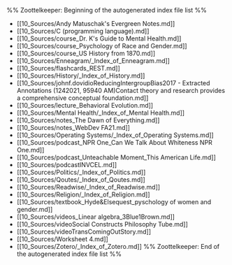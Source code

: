 %% Zoottelkeeper: Beginning of the autogenerated index file list  %%
-  [[10_Sources/Andy Matuschak's Evergreen Notes.md]]
-  [[10_Sources/C (programming language).md]]
-  [[10_Sources/course_Dr. K's Guide to Mental Health.md]]
-  [[10_Sources/course_Psychology of Race and Gender.md]]
-  [[10_Sources/course_US History from 1870.md]]
-  [[10_Sources/Enneagram/_Index_of_Enneagram.md]]
-  [[10_Sources/flashcards_REST.md]]
-  [[10_Sources/History/_Index_of_History.md]]
-  [[10_Sources/johnf.dovidioReducingIntergroupBias2017 - Extracted Annotations (1242021, 95940 AM)Contact theory and research provides a comprehensive conceptual foundation.md]]
-  [[10_Sources/lecture_Behavioral Evolution.md]]
-  [[10_Sources/Mental Health/_Index_of_Mental Health.md]]
-  [[10_Sources/notes_The Dawn of Everything.md]]
-  [[10_Sources/notes_WebDev FA21.md]]
-  [[10_Sources/Operating Systems/_Index_of_Operating Systems.md]]
-  [[10_Sources/podcast_NPR One_Can We Talk About Whiteness NPR One.md]]
-  [[10_Sources/podcast_Unteachable Moment_This American Life.md]]
-  [[10_Sources/podcastINVCEL.md]]
-  [[10_Sources/Politics/_Index_of_Politics.md]]
-  [[10_Sources/Qoutes/_Index_of_Qoutes.md]]
-  [[10_Sources/Readwise/_Index_of_Readwise.md]]
-  [[10_Sources/Religion/_Index_of_Religion.md]]
-  [[10_Sources/textbook_Hyde&Elsequest_pyschology of women and gender.md]]
-  [[10_Sources/videos_Linear algebra_3Blue1Brown.md]]
-  [[10_Sources/videoSocial Constructs Philosophy Tube.md]]
-  [[10_Sources/videoTransComingOutStory.md]]
-  [[10_Sources/Worksheet 4.md]]
-  [[10_Sources/Zotero/_Index_of_Zotero.md]]
%% Zoottelkeeper: End of the autogenerated index file list  %%
